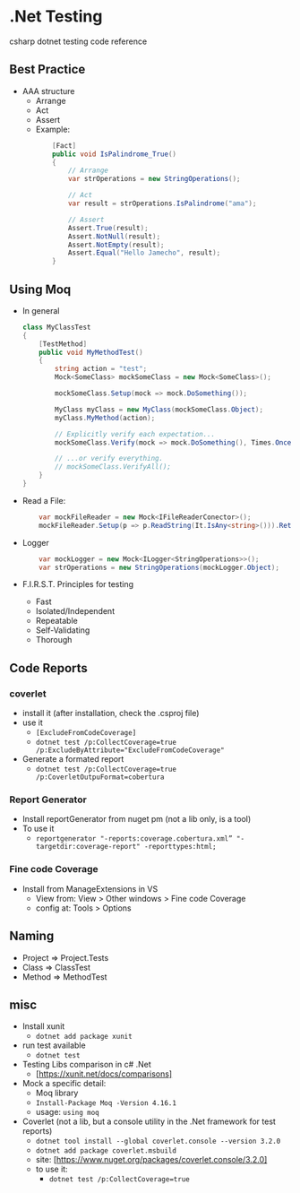 # .Net Testing
csharp dotnet testing code reference

## Best Practice

- AAA structure
    - Arrange
    - Act
    - Assert
    - Example:
        ```cs
            [Fact]
            public void IsPalindrome_True()
            { 
                // Arrange
                var strOperations = new StringOperations();

                // Act
                var result = strOperations.IsPalindrome("ama");

                // Assert
                Assert.True(result);
                Assert.NotNull(result);
                Assert.NotEmpty(result);
                Assert.Equal("Hello Jamecho", result);
            }
        ```

## Using Moq 

- In general
    ```cs
    class MyClassTest
    {
        [TestMethod]
        public void MyMethodTest()
        {
            string action = "test";
            Mock<SomeClass> mockSomeClass = new Mock<SomeClass>();

            mockSomeClass.Setup(mock => mock.DoSomething());

            MyClass myClass = new MyClass(mockSomeClass.Object);
            myClass.MyMethod(action);

            // Explicitly verify each expectation...
            mockSomeClass.Verify(mock => mock.DoSomething(), Times.Once());

            // ...or verify everything.
            // mockSomeClass.VerifyAll();
        }
    }
    ```
- Read a File:
    ```cs
        var mockFileReader = new Mock<IFileReaderConector>();
        mockFileReader.Setup(p => p.ReadString(It.IsAny<string>())).Returns("Reading file");
    ```

- Logger
    ```cs
        var mockLogger = new Mock<ILogger<StringOperations>>();
        var strOperations = new StringOperations(mockLogger.Object);
    ```


- F.I.R.S.T. Principles for testing
    - Fast
    - Isolated/Independent
    - Repeatable
    - Self-Validating
    - Thorough


## Code Reports 

### coverlet

- install it (after installation, check the .csproj file)
- use it
    - `[ExcludeFromCodeCoverage]`
    - `dotnet test /p:CollectCoverage=true /p:ExcludeByAttribute="ExcludeFromCodeCoverage"`
- Generate a formated report 
    - `dotnet test /p:CollectCoverage=true /p:CoverletOutpuFormat=cobertura`

### Report Generator

- Install reportGenerator from nuget pm (not a lib only, is a tool)
- To use it
    - `reportgenerator "-reports:coverage.cobertura.xml” "-targetdir:coverage-report" -reporttypes:html;`

### Fine code Coverage

- Install from ManageExtensions in VS
    - View from: View > Other windows > Fine code Coverage
    - config at: Tools > Options



## Naming

- Project => Project.Tests
- Class => ClassTest
- Method => MethodTest

## misc

- Install xunit
    - `dotnet add package xunit` 
- run test available
    - `dotnet test`
- Testing Libs comparison in c# .Net
    - [https://xunit.net/docs/comparisons]
- Mock a specific detail:
    - Moq library
    - `Install-Package Moq -Version 4.16.1`
    - usage: `using moq`
- Coverlet (not a lib, but a console utility in the .Net framework for test reports)
    - `dotnet tool install --global coverlet.console --version 3.2.0`
    - `dotnet add package coverlet.msbuild`
    - site: [https://www.nuget.org/packages/coverlet.console/3.2.0]
    - to use it:
        - `dotnet test /p:CollectCoverage=true`

